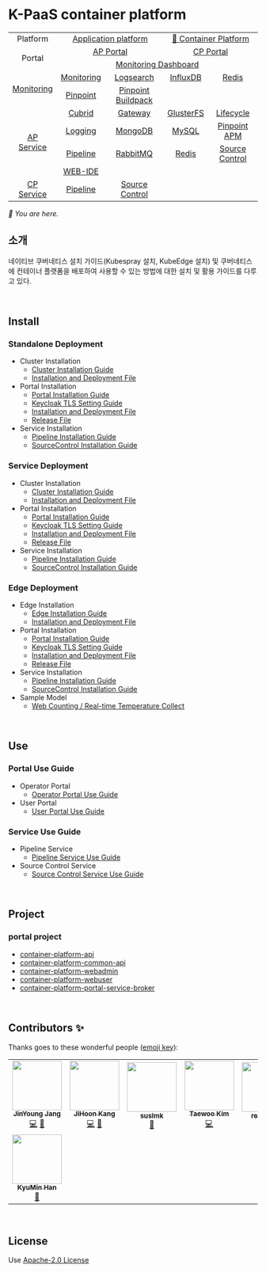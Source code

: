 # K-PaaS container platform

<table>
  <tr>
    <td colspan=2 align=center>Platform</td>
    <td colspan=2 align=center><a href="https://github.com/K-PaaS/ap-deployment">Application platform</a></td>
    <td colspan=2 align=center><a href="https://github.com/K-PaaS/cp-deployment">🚩 Container Platform</a></td>
  </tr>
  <tr>
    <td colspan=2 rowspan=2 align=center>Portal</td>
    <td colspan=2 align=center><a href="https://github.com/K-PaaS/portal-deployment">AP Portal</a></td>
    <td colspan=2 align=center><a href="https://github.com/K-PaaS/cp-portal-release">CP Portal</a></td>
  </tr>
  <tr align=center>
    <td colspan=4><a href="https://github.com/K-PaaS/PaaS-TA-Monitoring">Monitoring Dashboard</a></td>
  </tr>
  <tr align=center>
    <td rowspan=2 colspan=2><a href="https://github.com/K-PaaS/monitoring-deployment">Monitoring</a></td>
    <td><a href="https://github.com/K-PaaS/PaaS-TA-Monitoring-Release">Monitoring</a></td>
    <td><a href="https://github.com/K-PaaS/paas-ta-monitoring-logsearch-release">Logsearch</a></td>
    <td><a href="https://github.com/K-PaaS/paas-ta-monitoring-influxdb-release">InfluxDB</a></td>
    <td><a href="https://github.com/K-PaaS/paas-ta-monitoring-redis-release">Redis</a></td>
  </tr>
  <tr align=center>
    <td><a href="https://github.com/K-PaaS/PAAS-TA-PINPOINT-MONITORING-RELEASE">Pinpoint</td>
    <td><a href="https://github.com/K-PaaS/PAAS-TA-PINPOINT-MONITORING-BUILDPACK">Pinpoint Buildpack</td>
    <td></td>
    <td></td>
  </tr>
  </tr>
  <tr align=center>
    <td rowspan=4 colspan=2><a href="https://github.com/K-PaaS/service-deployment">AP Service</a></td>
    <td><a href="https://github.com/K-PaaS/PAAS-TA-CUBRID-RELEASE">Cubrid</a></td>
    <td><a href="https://github.com/K-PaaS/ap-api-gateway-release">Gateway</a></td>
    <td><a href="https://github.com/K-PaaS/ap-glusterfs-release">GlusterFS</a></td>
    <td><a href="https://github.com/K-PaaS/ap-app-lifecycle-release">Lifecycle</a></td>
  </tr>
  <tr align=center>
    <td><a href="https://github.com/K-PaaS/PAAS-TA-LOGGING-SERVICE-RELEASE">Logging</a></td>
    <td><a href="https://github.com/K-PaaS/ap-mongodb-shard-release">MongoDB</a></td>
    <td><a href="https://github.com/K-PaaS/ap-mysql-release">MySQL</a></td>
    <td><a href="https://github.com/K-PaaS/ap-pinpoint-release">Pinpoint APM</a></td>
  </tr>
  <tr align=center>
    <td><a href="https://github.com/K-PaaS/ap-pipeline-release">Pipeline</a></td>
    <td align=center><a href="https://github.com/K-PaaS/ap-rabbitmq-release">RabbitMQ</a></td>
    <td><a href="https://github.com/K-PaaS/ap-on-demand-redis-release">Redis</a></td>
    <td><a href="https://github.com/K-PaaS/ap-source-control-release">Source Control</a></td>
  </tr>
  <tr align=center>
    <td><a href="https://github.com/K-PaaS/ap-web-ide-release">WEB-IDE</a></td>
    <td></td>
    <td></td>
    <td></td>
  </tr>
  <tr align=center>
    <td rowspan=1 colspan=2><a href="https://github.com/K-PaaS/cp-deployment">CP Service</a></td>
    <td><a href="https://github.com/K-PaaS/container-platform-pipeline-release">Pipeline</a></td>
    <td><a href="https://github.com/K-PaaS/container-platform-source-control-release">Source Control</a></td>
    <td></td>
    <td></td>
  </tr>
</table>
<i>🚩 You are here.</i>


<br>

## 소개
네이티브 쿠버네티스 설치 가이드(Kubespray 설치, KubeEdge 설치) 및 쿠버네티스에 컨테이너 플랫폼을 배포하여 사용할 수 있는 방법에 대한 설치 및 활용 가이드를 다루고 있다.

<br>

## Install

### Standalone Deployment   
- Cluster Installation
  + [Cluster Installation Guide](./install-guide/standalone/cp-standalone-deployment-guide-v1.2.md)
  + [Installation and Deployment File](https://github.com/K-PaaS/cp-deployment/tree/master/standalone)
- Portal Installation
  + [Portal Installation Guide](./install-guide/container-platform-portal/cp-portal-deployment-standalone-guide-v1.2.md)  
  + [Keycloak TLS Setting Guide](./install-guide/container-platform-portal/cp-portal-deployment-keycloak-tls-setting-guide-v1.2.md)  
  + [Installation and Deployment File](https://github.com/K-PaaS/cp-portal-release)  
  + [Release File](https://github.com/K-PaaS/cp-portal-release/tree/master/portal)
- Service Installation
  + [Pipeline Installation Guide](./install-guide/pipeline/cp-pipeline-standalone-guide-v1.2.md)
  + [SourceControl Installation Guide](./install-guide/source-control/cp-source-control-standalone-guide-v1.2.md)

### Service Deployment
- Cluster Installation
  + [Cluster Installation Guide](./install-guide/standalone/cp-standalone-deployment-guide-v1.2.md)  
  + [Installation and Deployment File](https://github.com/K-PaaS/cp-deployment/tree/master/standalone)
- Portal Installation
  + [Portal Installation Guide](./install-guide/container-platform-portal/cp-portal-deployment-service-guide-v1.2.md)
  + [Keycloak TLS Setting Guide](./install-guide/container-platform-portal/cp-portal-deployment-keycloak-tls-setting-guide-v1.2.md)  
  + [Installation and Deployment File](https://github.com/K-PaaS/cp-portal-release)     
  + [Release File](https://github.com/K-PaaS/cp-portal-release/tree/master/portal)
- Service Installation
  + [Pipeline Installation Guide](./install-guide/pipeline/cp-pipeline-service-guide-v1.2.md)
  + [SourceControl Installation Guide](./install-guide/pipeline/cp-pipeline-service-guide-v1.2.md)

### Edge Deployment
- Edge Installation
  + [Edge Installation Guide](./install-guide/edge/cp-edge-deployment-guide-v1.2.md)  
  + [Installation and Deployment File](https://github.com/K-PaaS/cp-deployment/tree/master/edge)
- Portal Installation
  + [Portal Installation Guide](./install-guide/container-platform-portal/cp-portal-deployment-standalone-guide-v1.2.md)  
  + [Keycloak TLS Setting Guide](./install-guide/container-platform-portal/cp-portal-deployment-keycloak-tls-setting-guide-v1.2.md)  
  + [Installation and Deployment File](https://github.com/K-PaaS/cp-portal-release)   
  + [Release File](https://github.com/K-PaaS/cp-portal-release/tree/master/portal)
- Service Installation
  + [Pipeline Installation Guide](./install-guide/pipeline/cp-pipeline-standalone-guide-v1.2.md)
  + [SourceControl Installation Guide](./install-guide/source-control/cp-source-control-standalone-guide-v1.2.md)
- Sample Model
  + [Web Counting / Real-time Temperature Collect](./install-guide/edge/cp-edge-sample-guide.md)



<br>

## Use

### Portal Use Guide
- Operator Portal
  + [Operator Portal Use Guide](./use-guide/portal/cp-admin-portal-guide.md)
- User Portal
  + [User Portal Use Guide](./use-guide/portal/cp-user-portal-guide.md) 

### Service Use Guide
- Pipeline Service
  + [Pipeline Service Use Guide](./use-guide/service/cp-pipeline-guide-v1.2.md)
- Source Control Service
  + [Source Control Service Use Guide](./use-guide/service/cp-source-control-guide-v1.2.md)


<br>

## Project

### portal project 
- [container-platform-api](https://github.com/K-PaaS/cp-portal-release/tree/master/portal/paas-ta-container-platform-api)  
- [container-platform-common-api](https://github.com/K-PaaS/cp-portal-release/tree/master/portal/paas-ta-container-platform-common-api)
- [container-platform-webadmin](https://github.com/K-PaaS/cp-portal-release/tree/master/portal/paas-ta-container-platform-webadmin)
- [container-platform-webuser](https://github.com/K-PaaS/cp-portal-release/tree/master/portal/paas-ta-container-platform-webuser)
- [container-platform-portal-service-broker](https://github.com/K-PaaS/cp-portal-release/tree/master/service-broker)


<br>

## Contributors ✨

Thanks goes to these wonderful people ([emoji key](https://allcontributors.org/docs/en/emoji-key)):
<!-- ALL-CONTRIBUTORS-LIST:START - Do not remove or modify this section -->
<!-- prettier-ignore-start -->
<!-- markdownlint-disable -->
<table>
  <tr>
    <td align="center"><a href="https://github.com/jinyung0101java2"><img src="https://avatars.githubusercontent.com/u/67574725?v=4?s=100" width="100px;" alt=""/><br /><sub><b>JinYoung Jang</b></sub></a><br /><a href="https://github.com/PaaS-TA/paas-ta-container-platform/commits?author=jinyung0101java2" title="Code">💻</a> <a href="https://github.com/PaaS-TA/paas-ta-container-platform/pulls?q=is&Apr+reviewed-by&jinyung0101java2" title="Reviewed Pull Requests">👀</a></td>
    <td align="center"><a href="https://github.com/hoon77"><img src="https://avatars.githubusercontent.com/u/33216551?v=4?s=100" width="100px;" alt=""/><br /><sub><b>JiHoon Kang</b></sub></a><br /><a href="https://github.com/PaaS-TA/paas-ta-container-platform/commits?author=hoon77" title="Code">💻</a> <a href="https://github.com/PaaS-TA/paas-ta-container-platform/pulls?q=is&Apr+reviewed-by&hoon77" title="Reviewed Pull Requests">👀</a></td>
    <td align="center"><a href="https://github.com/suslmk-lee"><img src="https://avatars.githubusercontent.com/u/67575226?v=4?s=100" width="100px;" alt=""/><br /><sub><b>suslmk</b></sub></a><br /><a href="#maintenance-suslmk" title="Maintenance">🚧</a></td>
    <td align="center"><a href="https://github.com/dev-taewoo"><img src="https://avatars.githubusercontent.com/u/67407365?v=4?s=100" width="100px;" alt=""/><br /><sub><b>Taewoo Kim</b></sub></a><br /><a href="https://github.com/PaaS-TA/paas-ta-container-platform/commits?author=dev-taewoo" title="Code">💻</a></td>
    <td align="center"><a href="https://github.com/rexx4314"><img src="https://avatars.githubusercontent.com/u/26153262?v=4?s=100" width="100px;" alt=""/><br /><sub><b>rexx4314</b></sub></a><br /><a href="#ideas-rexx4314" title="Ideas, Planning, & Feedback">🤔</a></td>
    <td align="center"><a href="https://github.com/opdc-minsu"><img src="https://avatars.githubusercontent.com/u/67140002?v=4?s=100" width="100px;" alt=""/><br /><sub><b>MinSu Kang</b></sub></a><br /><a href="https://github.com/PaaS-TA/paas-ta-container-platform/issues?q=author&opdc-minsu" title="Bug reports">🐛</a></td>
    <td align="center"><a href="https://github.com/jhuhm135"><img src="https://avatars.githubusercontent.com/u/70005316?v=4?s=100" width="100px;" alt=""/><br /><sub><b>Juhyun Um</b></sub></a><br /><a href="#ideas-jhuhm135" title="Ideas, Planning, & Feedback">🤔</a></td>
  </tr>
  <tr>
    <td align="center"><a href="https://github.com/kyuminhan"><img src="https://avatars.githubusercontent.com/u/80228983?v=4?s=100" width="100px;" alt=""/><br /><sub><b>KyuMin Han</b></sub></a><br /><a href="#ideas-kyuminhan" title="Ideas, Planning, & Feedback">🤔</a></td>
  </tr>
</table>

<!-- markdownlint-restore -->
<!-- prettier-ignore-end -->

<!-- ALL-CONTRIBUTORS-LIST:END -->

<!-- ALL-CONTRIBUTORS-LIST:START - Do not remove or modify this section -->
<!-- prettier-ignore-start -->
<!-- markdownlint-disable -->

<!-- markdownlint-restore -->
<!-- prettier-ignore-end -->

<!-- ALL-CONTRIBUTORS-LIST:END -->
 
<br>

## License
Use [Apache-2.0 License](http://www.apache.org/licenses/LICENSE-2.0)

